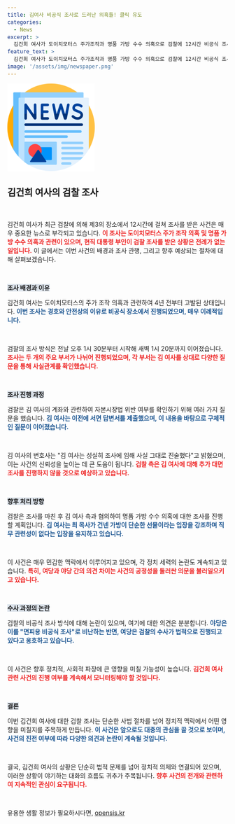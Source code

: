 ```yaml
---
title: 김여사 비공식 조사로 드러난 의혹들! 클릭 유도
categories:
  - News
excerpt: >
  김건희 여사가 도이치모터스 주가조작과 명품 가방 수수 의혹으로 검찰에 12시간 비공식 조사를 받았다. 현직 대통령 배우자 최초의 대면 조사로, 조사는 경호 문제로 비공개로 진행되며 논란이 일고 있다. 검찰은 조만간 처리 방향을 결정할 예정이다.
feature_text: >
  김건희 여사가 도이치모터스 주가조작과 명품 가방 수수 의혹으로 검찰에 12시간 비공식 조사를 받았다. 현직 대통령 배우자 최초의 대면 조사로, 조사는 경호 문제로 비공개로 진행되며 논란이 일고 있다. 검찰은 조만간 처리 방향을 결정할 예정이다.
image: '/assets/img/newspaper.png'
---
```


<p><img src="/assets/img/newspaper.png" alt="kimp 속보" /></p>

<h2 data-ke-size="size26">김건희 여사의 검찰 조사</h2>

<p data-ke-size="size16">&nbsp;</p>

<p>김건희 여사가 최근 검찰에 의해 제3의 장소에서 12시간에 걸쳐 조사를 받은 사건은 매우 중요한 뉴스로 부각되고 있습니다. <b><span style="color: #ee2323;">이 조사는 도이치모터스 주가 조작 의혹 및 명품 가방 수수 의혹과 관련이 있으며, 현직 대통령 부인이 검찰 조사를 받은 상황은 전례가 없는 일입니다.</span></b> 이 글에서는 이번 사건의 배경과 조사 관행, 그리고 향후 예상되는 절차에 대해 살펴보겠습니다.</p>

<p data-ke-size="size16">&nbsp;</p>

<p><b><span style="background-color: #21538527;">조사 배경과 이유</span></b></p>

<p>김건희 여사는 도이치모터스의 주가 조작 의혹과 관련하여 4년 전부터 고발된 상태입니다. <b><span style="color: #1a5490;">이번 조사는 경호와 안전상의 이유로 비공식 장소에서 진행되었으며, 매우 이례적입니다.</span></b> </p>

<p data-ke-size="size16">&nbsp;</p>

<p>검찰의 조사 방식은 전날 오후 1시 30분부터 시작해 새벽 1시 20분까지 이어졌습니다. <b><span style="color: #ee2323;">조사는 두 개의 주요 부서가 나뉘어 진행되었으며, 각 부서는 김 여사를 상대로 다양한 질문을 통해 사실관계를 확인했습니다.</span></b></p>

<p data-ke-size="size16">&nbsp;</p>

<p><b><span style="background-color: #21538527;">조사 진행 과정</span></b></p>

<p>검찰은 김 여사의 계좌와 관련하여 자본시장법 위반 여부를 확인하기 위해 여러 가지 질문을 했습니다. <b><span style="color: #1a5490;">김 여사는 이전에 서면 답변서를 제출했으며, 이 내용을 바탕으로 구체적인 질문이 이어졌습니다.</span></b> </p>

<p data-ke-size="size16">&nbsp;</p>

<p>김 여사의 변호사는 "김 여사는 성실히 조사에 임해 사실 그대로 진술했다"고 밝혔으며, 이는 사건의 신뢰성을 높이는 데 큰 도움이 됩니다. <b><span style="color: #ee2323;">검찰 측은 김 여사에 대해 추가 대면 조사를 진행하지 않을 것으로 예상하고 있습니다.</span></b></p>

<p data-ke-size="size16">&nbsp;</p>

<p><b><span style="background-color: #21538527;">향후 처리 방향</span></b></p>

<p>검찰은 조사를 마친 후 김 여사 측과 협의하여 명품 가방 수수 의혹에 대한 조사를 진행할 계획입니다. <b><span style="color: #1a5490;">김 여사는 최 목사가 건넨 가방이 단순한 선물이라는 입장을 강조하며 직무 관련성이 없다는 입장을 유지하고 있습니다.</span></b> </p>

<p data-ke-size="size16">&nbsp;</p>

<p>이 사건은 매우 민감한 맥락에서 이루어지고 있으며, 각 정치 세력의 논란도 계속되고 있습니다. <b><span style="color: #ee2323;">특히, 여당과 야당 간의 의견 차이는 사건의 공정성을 둘러싼 의문을 불러일으키고 있습니다.</span></b></p>

<p data-ke-size="size16">&nbsp;</p>

<p><b><span style="background-color: #21538527;">수사 과정의 논란</span></b></p>

<p>검찰의 비공식 조사 방식에 대해 논란이 있으며, 여기에 대한 의견은 분분합니다. <b><span style="color: #1a5490;">야당은 이를 "면피용 비공식 조사"로 비난하는 반면, 여당은 검찰의 수사가 법적으로 진행되고 있다고 옹호하고 있습니다.</span></b></p>

<p data-ke-size="size16">&nbsp;</p>

<p>이 사건은 향후 정치적, 사회적 파장에 큰 영향을 미칠 가능성이 높습니다. <b><span style="color: #ee2323;">김건희 여사 관련 사건의 진행 여부를 계속해서 모니터링해야 할 것입니다.</span></b> </p>

<p data-ke-size="size16">&nbsp;</p>

<p><b><span style="background-color: #21538527;">결론</span></b></p>

<p>이번 김건희 여사에 대한 검찰 조사는 단순한 사법 절차를 넘어 정치적 맥락에서 어떤 영향을 미칠지를 주목하게 만듭니다. <b><span style="color: #1a5490;">이 사건은 앞으로도 대중의 관심을 끌 것으로 보이며, 사건의 진전 여부에 따라 다양한 의견과 논란이 계속될 것입니다.</span></b> </p>

<p data-ke-size="size16">&nbsp;</p>

<p>결국, 김건희 여사의 상황은 단순히 법적 문제를 넘어 정치적 의제와 연결되어 있으며, 이러한 상황이 야기하는 대화의 흐름도 귀추가 주목됩니다. <b><span style="color: #ee2323;">향후 사건의 전개와 관련하여 지속적인 관심이 요구됩니다.</span></b> </p>

<p data-ke-size="size16">&nbsp;</p>
유용한 생활 정보가 필요하시다면, <a href="https://opensis.kr" rel="dofollow">opensis.kr</a>


